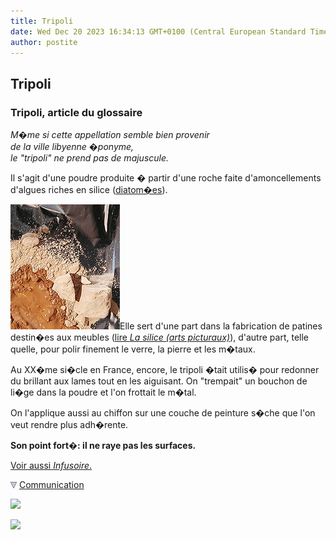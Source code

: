 ```yaml
---
title: Tripoli
date: Wed Dec 20 2023 16:34:13 GMT+0100 (Central European Standard Time)
author: postite
---
```


## Tripoli
### Tripoli, article du glossaire
 _M�me si cette appellation semble bien provenir  
de la ville libyenne �ponyme,  
le "tripoli" ne prend pas de majuscule._

Il s'agit d'une poudre produite � partir d'une roche faite d'amoncellements d'algues riches en silice ([diatom�es](diatomees.html)).

![](images/tonokovw.jpg)Elle sert d'une part dans la fabrication de patines destin�es aux meubles ([lire _La silice (arts picturaux)_](silicepeinture.html)), d'autre part, telle quelle, pour polir finement le verre, la pierre et les m�taux.

Au XX�me si�cle en France, encore, le tripoli �tait utilis� pour redonner du brillant aux lames tout en les aiguisant. On "trempait" un bouchon de li�ge dans la poudre et l'on frottait le m�tal.

On l'applique aussi au chiffon sur une couche de peinture s�che que l'on veut rendre plus adh�rente.

**Son point fort�: il ne raye pas les surfaces.**

[Voir aussi _Infusoire_.](infusoire.html)



![](images/flechebas.gif) [Communication](http://www.artrealite.com/annonceurs.htm) 

[![](https://cbonvin.fr/sites/regie.artrealite.com/visuels/campagne1.png)](index-2.html#20131014)

![](https://cbonvin.fr/sites/regie.artrealite.com/visuels/campagne2.png)